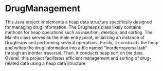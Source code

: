 # DrugManagement

This Java project implements a heap data structure specifically designed for managing drug information. The Drugheaps class likely contains methods for heap operations such as insertion, deletion, and sorting. The Mainfn class serves as the main entry point, initializing an instance of Drugheaps and performing several operations. Firstly, it constructs the heap and writes the drug information into a file named "inordertraversal.tab" through an inorder traversal. Then, it conducts heap sort on the data. Overall, this project facilitates efficient management and sorting of drug-related data using a heap data structure
